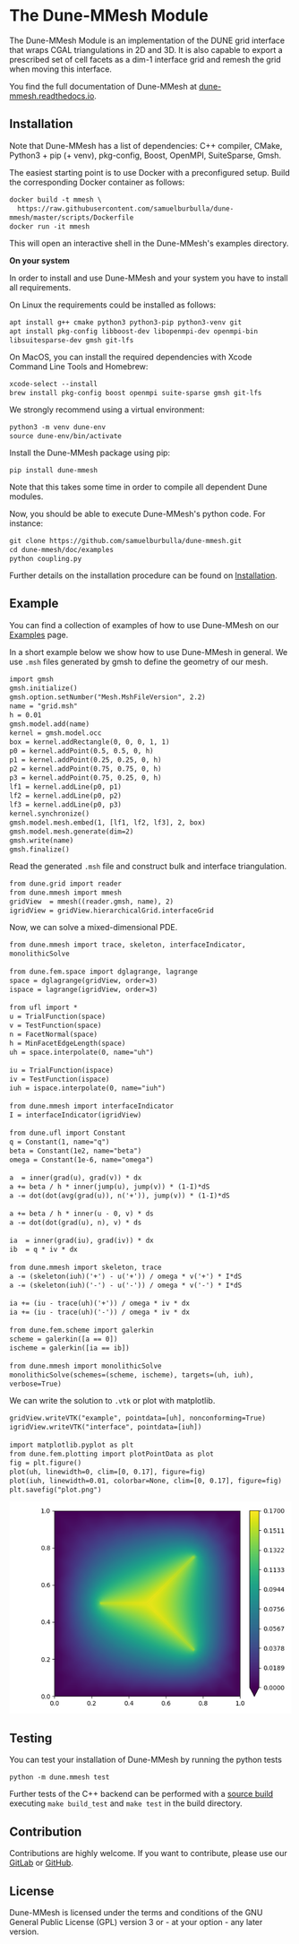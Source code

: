 # The Dune-MMesh Module

The Dune-MMesh Module is an implementation of the DUNE grid interface that wraps CGAL triangulations in 2D and 3D. It is also capable to export a prescribed set of cell facets as a dim-1 interface grid and remesh the grid when moving this interface.

You find the full documentation of Dune-MMesh at [dune-mmesh.readthedocs.io](https://dune-mmesh.readthedocs.io).


## Installation

Note that Dune-MMesh has a list of dependencies: C++ compiler, CMake, Python3 + pip (+ venv), pkg-config, Boost, OpenMPI, SuiteSparse, Gmsh.

The easiest starting point is to use Docker with a preconfigured setup.
Build the corresponding Docker container as follows:

````
docker build -t mmesh \
  https://raw.githubusercontent.com/samuelburbulla/dune-mmesh/master/scripts/Dockerfile
docker run -it mmesh
````

This will open an interactive shell in the Dune-MMesh's examples directory.

__On your system__

In order to install and use Dune-MMesh and your system you have to install all requirements.

On Linux the requirements could be installed as follows:
````
apt install g++ cmake python3 python3-pip python3-venv git
apt install pkg-config libboost-dev libopenmpi-dev openmpi-bin libsuitesparse-dev gmsh git-lfs
````

On MacOS, you can install the required dependencies with Xcode Command Line Tools and Homebrew:
````
xcode-select --install
brew install pkg-config boost openmpi suite-sparse gmsh git-lfs
````

We strongly recommend using a virtual environment:
````
python3 -m venv dune-env
source dune-env/bin/activate
````

Install the Dune-MMesh package using pip:
````
pip install dune-mmesh
````
Note that this takes some time in order to compile all dependent Dune modules.

Now, you should be able to execute Dune-MMesh's python code. For instance:
````
git clone https://github.com/samuelburbulla/dune-mmesh.git
cd dune-mmesh/doc/examples
python coupling.py
````

Further details on the installation procedure can be found on [Installation](https://dune-mmesh.readthedocs.io/en/latest/installation.html).


## Example

You can find a collection of examples of how to use Dune-MMesh on our [Examples](https://dune-mmesh.readthedocs.io/en/latest/examples.html) page.


In a short example below we show how to use Dune-MMesh in general.
We use `.msh` files generated by gmsh to define the geometry of our mesh.
````
import gmsh
gmsh.initialize()
gmsh.option.setNumber("Mesh.MshFileVersion", 2.2)
name = "grid.msh"
h = 0.01
gmsh.model.add(name)
kernel = gmsh.model.occ
box = kernel.addRectangle(0, 0, 0, 1, 1)
p0 = kernel.addPoint(0.5, 0.5, 0, h)
p1 = kernel.addPoint(0.25, 0.25, 0, h)
p2 = kernel.addPoint(0.75, 0.75, 0, h)
p3 = kernel.addPoint(0.75, 0.25, 0, h)
lf1 = kernel.addLine(p0, p1)
lf2 = kernel.addLine(p0, p2)
lf3 = kernel.addLine(p0, p3)
kernel.synchronize()
gmsh.model.mesh.embed(1, [lf1, lf2, lf3], 2, box)
gmsh.model.mesh.generate(dim=2)
gmsh.write(name)
gmsh.finalize()
````

Read the generated `.msh` file and construct bulk and interface triangulation.
````
from dune.grid import reader
from dune.mmesh import mmesh
gridView  = mmesh((reader.gmsh, name), 2)
igridView = gridView.hierarchicalGrid.interfaceGrid
````

Now, we can solve a mixed-dimensional PDE.
````
from dune.mmesh import trace, skeleton, interfaceIndicator, monolithicSolve

from dune.fem.space import dglagrange, lagrange
space = dglagrange(gridView, order=3)
ispace = lagrange(igridView, order=3)

from ufl import *
u = TrialFunction(space)
v = TestFunction(space)
n = FacetNormal(space)
h = MinFacetEdgeLength(space)
uh = space.interpolate(0, name="uh")

iu = TrialFunction(ispace)
iv = TestFunction(ispace)
iuh = ispace.interpolate(0, name="iuh")

from dune.mmesh import interfaceIndicator
I = interfaceIndicator(igridView)

from dune.ufl import Constant
q = Constant(1, name="q")
beta = Constant(1e2, name="beta")
omega = Constant(1e-6, name="omega")

a  = inner(grad(u), grad(v)) * dx
a += beta / h * inner(jump(u), jump(v)) * (1-I)*dS
a -= dot(dot(avg(grad(u)), n('+')), jump(v)) * (1-I)*dS

a += beta / h * inner(u - 0, v) * ds
a -= dot(dot(grad(u), n), v) * ds

ia  = inner(grad(iu), grad(iv)) * dx
ib  = q * iv * dx

from dune.mmesh import skeleton, trace
a -= (skeleton(iuh)('+') - u('+')) / omega * v('+') * I*dS
a -= (skeleton(iuh)('-') - u('-')) / omega * v('-') * I*dS

ia += (iu - trace(uh)('+')) / omega * iv * dx
ia += (iu - trace(uh)('-')) / omega * iv * dx

from dune.fem.scheme import galerkin
scheme = galerkin([a == 0])
ischeme = galerkin([ia == ib])

from dune.mmesh import monolithicSolve
monolithicSolve(schemes=(scheme, ischeme), targets=(uh, iuh), verbose=True)
````

We can write the solution to `.vtk` or plot with matplotlib.
````
gridView.writeVTK("example", pointdata=[uh], nonconforming=True)
igridView.writeVTK("interface", pointdata=[iuh])

import matplotlib.pyplot as plt
from dune.fem.plotting import plotPointData as plot
fig = plt.figure()
plot(uh, linewidth=0, clim=[0, 0.17], figure=fig)
plot(iuh, linewidth=0.01, colorbar=None, clim=[0, 0.17], figure=fig)
plt.savefig("plot.png")
````

![](scripts/plot.png)

## Testing
You can test your installation of Dune-MMesh by running the python tests
````
python -m dune.mmesh test
````
Further tests of the C++ backend can be performed with a [source build](https://dune-mmesh.readthedocs.io/en/latest/installation.html#from-source) executing `make build_test` and `make test` in the build directory.

## Contribution

Contributions are highly welcome. If you want to contribute, please use our [GitLab](https://gitlab.dune-project.org/samuel.burbulla/dune-mmesh) or [GitHub](https://github.com/samuelburbulla/dune-mmesh/).

## License
Dune-MMesh is licensed under the terms and conditions of the GNU General Public License (GPL) version 3 or - at your option - any later version.

